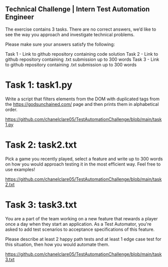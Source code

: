 ## Technical Challenge | Intern Test Automation Engineer


The exercise contains 3 tasks. There are no correct answers, we’d like to see the way you approach and investigate technical problems.

Please make sure your answers satisfy the following:

Task 1 - Link to github repository containing code solution
Task 2 - Link to github repository containing .txt submission up to 300 words
Task 3 - Link to github repository containing .txt submission up to 300 words

# Task 1: task1.py
Write a script that filters elements from the DOM with duplicated tags from the https://godsunchained.com/ page and then prints them in alphabetical order.

https://github.com/chanelclare05/TestAutomationChallenge/blob/main/task1.py

# Task 2: task2.txt
Pick a game you recently played, select a feature and write up to 300 words on how you would approach testing it in the most efficient way. Feel free to use examples!

https://github.com/chanelclare05/TestAutomationChallenge/blob/main/task2.txt

# Task 3: task3.txt
You are a part of the team working on a new feature that rewards a player once a day when they start an application. As a Test Automator, you're asked to add test scenarios to acceptance specifications of this feature.

Please describe at least 2 happy path tests and at least 1 edge case test for this situation, then how you would automate them.

https://github.com/chanelclare05/TestAutomationChallenge/blob/main/task3.txt


